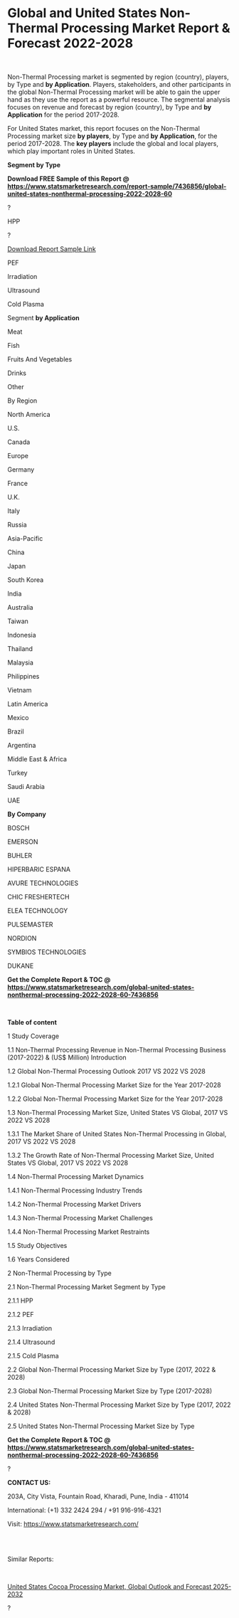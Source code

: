 <h1>Global and United States Non-Thermal Processing Market Report & Forecast 2022-2028</h1><br/><p>Non-Thermal Processing market is segmented by region (country), players, by Type and <strong>by Application</strong>. Players, stakeholders, and other participants in the global Non-Thermal Processing market will be able to gain the upper hand as they use the report as a powerful resource. The segmental analysis focuses on revenue and forecast by region (country), by Type and <strong>by Application</strong> for the period 2017-2028.</p>
 
 
 
 <p>For United States market, this report focuses on the Non-Thermal Processing market size <strong>by players</strong>, by Type and <strong>by Application</strong>, for the period 2017-2028. The <strong>key players</strong> include the global and local players, which play important roles in United States.</p>
 
 
 
 <p><strong>Segment by Type</strong></p>
 
 
 
 <div><b>Download FREE Sample of this Report @ <a href="https://www.statsmarketresearch.com/download-free-sample/7436856/global-united-states-nonthermal-processing-2022-2028-60">https://www.statsmarketresearch.com/report-sample/7436856/global-united-states-nonthermal-processing-2022-2028-60</a></b></div>
 
 
 
 <p>? </p>
 
 
 
 <p>HPP</p>
 
 
 
 <p>? </p>
 
 
 
 <p><a href="https://www.statsmarketresearch.com/download-free-sample/7436856/global-united-states-nonthermal-processing-2022-2028-60">Download Report Sample Link</a></p>
 
 
 
 <p>PEF</p>
 
 
 
 <p>Irradiation</p>
 
 
 
 <p>Ultrasound</p>
 
 
 
 <p>Cold Plasma</p>
 
 
 
 <p>Segment <strong>by Application</strong></p>
 
 
 
 <p>Meat</p>
 
 
 
 <p>Fish</p>
 
 
 
 <p>Fruits And Vegetables</p>
 
 
 
 <p>Drinks</p>
 
 
 
 <p>Other</p>
 
 
 
 <p>By Region</p>
 
 
 
 <p>North America</p>
 
 
 
 <p>U.S.</p>
 
 
 
 <p>Canada</p>
 
 
 
 <p>Europe</p>
 
 
 
 <p>Germany</p>
 
 
 
 <p>France</p>
 
 
 
 <p>U.K.</p>
 
 
 
 <p>Italy</p>
 
 
 
 <p>Russia</p>
 
 
 
 <p>Asia-Pacific</p>
 
 
 
 <p>China</p>
 
 
 
 <p>Japan</p>
 
 
 
 <p>South Korea</p>
 
 
 
 <p>India</p>
 
 
 
 <p>Australia</p>
 
 
 
 <p>Taiwan</p>
 
 
 
 <p>Indonesia</p>
 
 
 
 <p>Thailand</p>
 
 
 
 <p>Malaysia</p>
 
 
 
 <p>Philippines</p>
 
 
 
 <p>Vietnam</p>
 
 
 
 <p>Latin America</p>
 
 
 
 <p>Mexico</p>
 
 
 
 <p>Brazil</p>
 
 
 
 <p>Argentina</p>
 
 
 
 <p>Middle East & Africa</p>
 
 
 
 <p>Turkey</p>
 
 
 
 <p>Saudi Arabia</p>
 
 
 
 <p>UAE</p>
 
 
 
 <p><strong>By Company</strong></p>
 
 
 
 <p>BOSCH</p>
 
 
 
 <p>EMERSON</p>
 
 
 
 <p>BUHLER</p>
 
 
 
 <p>HIPERBARIC ESPANA</p>
 
 
 
 <p>AVURE TECHNOLOGIES</p>
 
 
 
 <p>CHIC FRESHERTECH</p>
 
 
 
 <p>ELEA TECHNOLOGY</p>
 
 
 
 <p>PULSEMASTER</p>
 
 
 
 <p>NORDION</p>
 
 
 
 <p>SYMBIOS TECHNOLOGIES</p>
 
 
 
 <p>DUKANE</p>
 
 
 
 <div><b>Get the Complete Report & TOC @ <a href="https://www.statsmarketresearch.com/global-united-states-nonthermal-processing-2022-2028-60-7436856">https://www.statsmarketresearch.com/global-united-states-nonthermal-processing-2022-2028-60-7436856</a></b></div>
 
 
 
 <p><br />
 
 <b>Table of content</b></p>
 
 
 
 <p>1 Study Coverage<br />
 
 1.1 Non-Thermal Processing Revenue in Non-Thermal Processing Business (2017-2022) & (US$ Million) Introduction<br />
 
 1.2 Global Non-Thermal Processing Outlook 2017 VS 2022 VS 2028<br />
 
 1.2.1 Global Non-Thermal Processing Market Size for the Year 2017-2028<br />
 
 1.2.2 Global Non-Thermal Processing Market Size for the Year 2017-2028<br />
 
 1.3 Non-Thermal Processing Market Size, United States VS Global, 2017 VS 2022 VS 2028<br />
 
 1.3.1 The Market Share of United States Non-Thermal Processing in Global, 2017 VS 2022 VS 2028<br />
 
 1.3.2 The Growth Rate of Non-Thermal Processing Market Size, United States VS Global, 2017 VS 2022 VS 2028<br />
 
 1.4 Non-Thermal Processing Market Dynamics<br />
 
 1.4.1 Non-Thermal Processing Industry Trends<br />
 
 1.4.2 Non-Thermal Processing Market Drivers<br />
 
 1.4.3 Non-Thermal Processing Market Challenges<br />
 
 1.4.4 Non-Thermal Processing Market Restraints<br />
 
 1.5 Study Objectives<br />
 
 1.6 Years Considered<br />
 
 2 Non-Thermal Processing by Type<br />
 
 2.1 Non-Thermal Processing Market Segment by Type<br />
 
 2.1.1 HPP<br />
 
 2.1.2 PEF<br />
 
 2.1.3 Irradiation<br />
 
 2.1.4 Ultrasound<br />
 
 2.1.5 Cold Plasma<br />
 
 2.2 Global Non-Thermal Processing Market Size by Type (2017, 2022 & 2028)<br />
 
 2.3 Global Non-Thermal Processing Market Size by Type (2017-2028)<br />
 
 2.4 United States Non-Thermal Processing Market Size by Type (2017, 2022 & 2028)<br />
 
 2.5 United States Non-Thermal Processing Market Size by Type</p>
 
 
 
 <div><b>Get the Complete Report & TOC @ <a href="https://www.statsmarketresearch.com/global-united-states-nonthermal-processing-2022-2028-60-7436856">https://www.statsmarketresearch.com/global-united-states-nonthermal-processing-2022-2028-60-7436856</a></b></div>
 
 
 
 <p>? </p>
 
 
 
 <p><b>CONTACT US:</b><br />
 
 203A, City Vista, Fountain Road, Kharadi, Pune, India - 411014<br />
 
 International: (+1) 332 2424 294 / +91 916-916-4321<br />
 
 Visit: <a href="https://www.statsmarketresearch.com/">https://www.statsmarketresearch.com/</a><br />
 
 <br />
 
 <br />
 
 Similar Reports:<br />
 
 <br />
 
 <a href="https://www.statsmarketresearch.com/global-united-states-cocoa-processing-forecast-2025-2032-447-8030812">United States Cocoa Processing Market, Global Outlook and Forecast 2025-2032</a><br />
 
 ? </p>